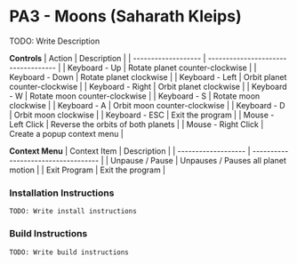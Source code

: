 # PA3 - Moons (Saharath Kleips)
TODO: Write Description

**Controls**
| Action              | Description                         |
| ------------------- | ----------------------------------- |
| Keyboard - Up       | Rotate planet counter-clockwise     |
| Keyboard - Down     | Rotate planet clockwise             |
| Keyboard - Left     | Orbit planet counter-clockwise      |
| Keyboard - Right    | Orbit planet clockwise              |
| Keyboard - W        | Rotate moon counter-clockwise       |
| Keyboard - S        | Rotate moon clockwise               |
| Keyboard - A        | Orbit moon counter-clockwise        |
| Keyboard - D        | Orbit moon clockwise                |
| Keyboard - ESC      | Exit the program                    |
| Mouse - Left Click  | Reverse the orbits of both planets  |
| Mouse - Right Click | Create a popup context menu         |

**Context Menu**
| Context Item        | Description                         |
| ------------------- | ----------------------------------- |
| Unpause / Pause     | Unpauses / Pauses all planet motion |
| Exit Program        | Exit the program                    |

### Installation Instructions
```
TODO: Write install instructions
```

### Build Instructions
```
TODO: Write build instructions
```
